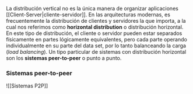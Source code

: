 La distribución vertical no es la única manera de organizar aplicaciones [[Client-Server|cliente-servidor]]. En las arquitecturas modernas, es frecuentemente la distribución de clientes y servidores la que importa, a la cual nos referimos como **horizontal distribution** o distribución horizontal. En este tipo de distribución, el cliente o servidor pueden estar separados físicamente en partes lógicamente equivalentes, pero cada parte operando individualmente en su parte del data set, por lo tanto balanceando la carga (*load balancing*). Un tipo particular de sistemas con distribución horizontal son los **sistemas peer-to-peer** o punto a punto.

### Sistemas peer-to-peer
![[Sistemas P2P]]